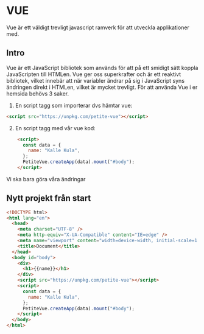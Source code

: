 # VUE

Vue är ett väldigt trevligt javascript ramverk för att utveckla applikationer med.

## Intro

Vue är ett JavaScript bibliotek som används för att på ett smidigt sätt koppla JavaScripten till HTMLen.
Vue ger oss superkrafter och är ett reaktivt bibliotek, vilket innebär att när variabler ändrar på sig i JavaScript syns ändringen direkt i HTMLen, vilket är mycket trevligt. För att använda Vue i er hemsida behövs 3 saker.

1. En script tagg som importerar dvs hämtar vue:  
```html
<script src="https://unpkg.com/petite-vue"></script>
```

2. En script tagg med vår vue kod:

```html
    <script>
      const data = {
        name: "Kalle Kula",
      };
      PetiteVue.createApp(data).mount("#body");
    </script>
```

Vi ska bara göra våra ändringar


## Nytt projekt från start

```html
<!DOCTYPE html>
<html lang="en">
  <head>
    <meta charset="UTF-8" />
    <meta http-equiv="X-UA-Compatible" content="IE=edge" />
    <meta name="viewport" content="width=device-width, initial-scale=1.0" />
    <title>Document</title>
  </head>
  <body id="body">
    <div>
      <h1>{{name}}</h1>
    </div>
    <script src="https://unpkg.com/petite-vue"></script>
    <script>
      const data = {
        name: "Kalle Kula",
      };
      PetiteVue.createApp(data).mount("#body");
    </script>
  </body>
</html>
```

